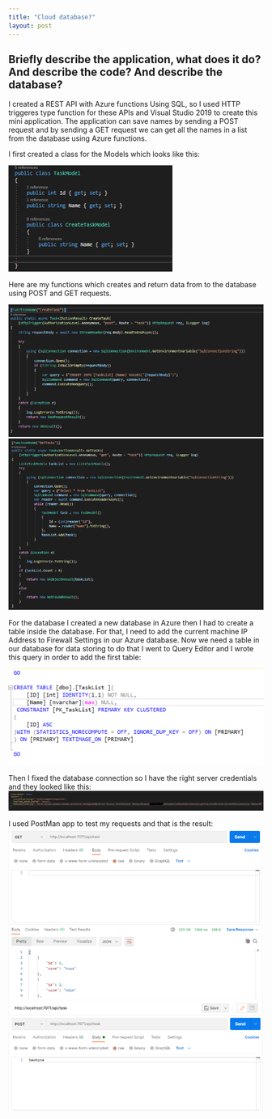 ```yaml
---
title: "Cloud database?"
layout: post
---
```


## Briefly describe the application, what does it do? And describe the code? And describe the database?

I created a REST API with Azure functions Using SQL, so I used HTTP triggeres type function for these APIs and Visual Studio 2019 to create this mini application.
The application can save names by sending a POST request and by sending a GET request we can get all the names in a list from the database using Azure functions.

I first created a class for the Models which looks like this:

![Models](https://github.com/ItsAnass/ItsAnass.github.io/blob/main/assets/Images/Database%20cloud/ModelsClass%202021-09-21%20183319.png?raw=true)

Here are my functions which creates and return data from to the database using POST and GET requests.

![CreateFunc](https://github.com/ItsAnass/ItsAnass.github.io/blob/main/assets/Images/Database%20cloud/CreateFunction%202021-09-21%20183438.png?raw=true)
![ReturnDataFunc](https://github.com/ItsAnass/ItsAnass.github.io/blob/main/assets/Images/Database%20cloud/ReturnAllTasksFunction%202021-09-21%20183503.png?raw=true)


For the database I created a new database in Azure then I had to create a table inside the database. For that, I need to add the current machine IP Address to Firewall Settings in our Azure database.
Now we need a table in our database for data storing to do that I went to Query Editor and I wrote this query in order to add the first table:

![ReturnDataFunc](https://github.com/ItsAnass/ItsAnass.github.io/blob/main/assets/Images/Database%20cloud/Database_Query%202021-09-21%20183831.png?raw=true)


Then I fixed the database connection so I have the right server credentials and they looked like this:
![ReturnDataFunc](https://github.com/ItsAnass/ItsAnass.github.io/blob/main/assets/Images/Database%20cloud/JsonFile%202021-09-21%20183231.png?raw=true)

I used PostMan app to test my requests and that is the result:
![ReturnData](https://github.com/ItsAnass/ItsAnass.github.io/blob/main/assets/Images/Database%20cloud/PostManRetu%202021-09-21%20192238.png?raw=true)
![PostData](https://github.com/ItsAnass/ItsAnass.github.io/blob/main/assets/Images/Database%20cloud/PostManSend%202021-09-21%20192327.png?raw=true)




